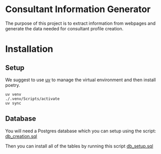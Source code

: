 # Consultant Information Generator

The purpose of this project is to extract information from webpages and generate the data needed for consultant profile creation.

# Installation

## Setup

We suggest to use [uv](https://github.com/astral-sh/uv) to manage the virtual environment and then install poetry.

```
uv venv
./.venv/Scripts/activate
uv sync
```

## Database

You will need a Postgres database which you can setup using the script: [db_creation.sql](./sql/db_creation.sql)

Then you can install all of the tables by running this script  [db_setup.sql](./sql/db_setup.sql)